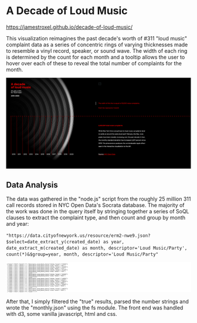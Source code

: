 # A Decade of Loud Music
https://jamestroxel.github.io/decade-of-loud-music/

This visualization reimagines the past decade's worth of #311 "loud music" complaint data as a series of concentric rings of varying thicknesses made to resemble a vinyl record, speaker, or sound wave. The width of each ring is determined by the count for each month and a tooltip allows the user to hover over each of these to reveal the total number of complaints for the month.

![Alt text](/documentation/screengrab.png?raw=true)

## Data Analysis
The data was gathered in the "node.js" script from the roughly 25 million 311 call records stored in NYC Open Data's Socrata database. The majority of the work was done in the query itself by stringing together a series of SoQL clauses to extract the complaint type, and then count and group by month and year:

`"https://data.cityofnewyork.us/resource/erm2-nwe9.json?$select=date_extract_y(created_date) as year, date_extract_m(created_date) as month, descriptor='Loud Music/Party', count(*)&$group=year, month, descriptor='Loud Music/Party"`

![Alt text](/documentation/data.png?raw=true)

After that, I simply filtered the "true" results, parsed the number strings and wrote the  "monthly.json" using the fs module. The front end was handled with d3, some vanilla javascript, html and css.


